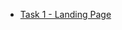 
- [Task 1 - Landing Page](https://sairaghunandanpulibandla.github.io/Oasis-OIBSIP_March-P2-Web-development/Task-1%20Landing%20Page/Landing%20page.html)
